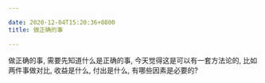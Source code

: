 ```yaml
---

date: 2020-12-04T15:20:36+0800
title: 做正确的事

---
```


做正确的事, 需要先知道什么是正确的事, 今天觉得这是可以有一套方法论的, 比如两件事做对比, 收益是什么, 付出是什么, 有哪些因素是必要的?



